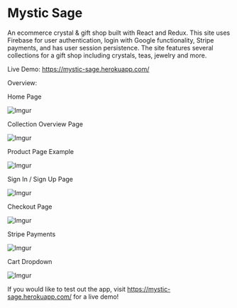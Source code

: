 # Mystic Sage
An ecommerce crystal &amp; gift shop built with React and Redux. This site uses Firebase for user authentication, login with Google functionality, Stripe payments, and has user session persistence. The site features several collections for a gift shop including crystals, teas, jewelry and more.

Live Demo: https://mystic-sage.herokuapp.com/

Overview:

Home Page

![Imgur](https://i.imgur.com/FpMvKb8.png)

Collection Overview Page

![Imgur](https://i.imgur.com/0fRPwVU.png)

Product Page Example

![Imgur](https://i.imgur.com/dn7HZn5.png)

Sign In / Sign Up Page

![Imgur](https://i.imgur.com/dFOjZBA.png)

Checkout Page

![Imgur](https://i.imgur.com/fm5GL8k.png)

Stripe Payments

![Imgur](https://i.imgur.com/nxQp8XY.png)

Cart Dropdown

![Imgur](https://i.imgur.com/RAVrWl0.png)


If you would like to test out the app, visit https://mystic-sage.herokuapp.com/ for a live demo!
